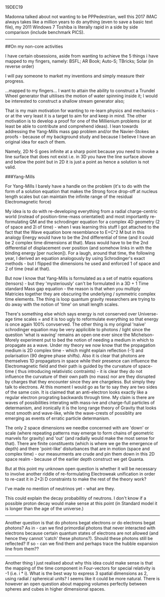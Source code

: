 19DEC19

Madonna talked about not wanting to be PPPedestrian, well this 2017 iMAC always takes like a million years to do anything (even to save a basic text file), my 2011 Windows 7 Toshiba is literally rapid in a side by side comparison (include benchmark PICS).

***
##On my non-core activities

I have certain obsessions, aside from wanting to achieve the 5 things i have mapped to my fingers, namely: BSFL; AR Book; Auto-S; TBricks; Solar (in reverse order)

I will pay someone to market my inventions and simply measure their progress. 

...mapped to my fingers... I want to attain the ability to construct a Trundel Wheel generator that ultilises the motion of water spinning inside it; I would be interested to construct a shallow stream generator also; 

That is my main motivation for wanting to re-learn physics and mechanics - or at the very least it is a target to aim for and keep in mind. 
The other motivation is to develop a proof for one of the Millienium problems (or at least be able to contribute and comprehend ideas). I lean towards addressing the Yang-Mills mass gap problem and/or the Navier-Stokes proofs - because of my background study and because I believe I have an original idea for each of them.

Namely, 2D N-S goes infinite at a sharp point because you need to invoke a line surface that does not exist i.e. in 3D you have the line surface above and below the point but in 2D it is just a point as hence a solution is not valid. 

###Yang-Mills

For Yang-Mills I barely have a handle on the problem (it's to do with the form of a solution equation that makes the Strong force drop-off at nucleus length scales but can maintain the infinite range of the residual Electromagnetic force) 
<!-- // coming back to look over this in March 2021 it's pretty clear that the distinction could be setup by isolating a different solution in terms of leptons vs hadrons, since electrons don't clump yet protons do. For this distinction the Pauli Exclusion Principle must be invoked therefore the answer will cut deep into the root of spin and likely provide a deeper understanding for the natural classification of particles as bosons or fermions. Look at gamma and beta decay and even positron decay (Rb-37 93%) for possible clues  -->

My idea is to do with re-developing everything from a radial charge-centric world (instead of position-time-mass orientatied) and most importantly re-formulating QM and the schrodinger equation for a complex 4D geometry (2 of space and 2i of time) - when I was learning this stuff I got attached to the fact that the Wave equation bore resemblance to E=C^2 M but in this analogy Energy would have to be the 2nd differential of time (and it could be 2 complex time dimensions <!-- //possibly interacting to give -1 --> at that). Mass would have to be the 2nd differential of displacement over position (and somehow links in with the binding energy [per nucleon]). For a laugh, around that time, the following year, I derived an equation analogously by using Schrodinger's exact methods - but I flipped the dimensions he used and enforced 1 of space and 2 of time (real at that).

But now I know that Yang-Mills is formulated as a set of matrix equations (tensors) - but they 'mysteriously' can't be formulated in a 3D + 1 Time standard Mass gap equation - the reason is that when you multiply Matricies together they are obscuring the underlying / symmetric complex time elements. The thing is loop quantum gravity researchers are trying to do away with the notion of 'time' on small length scales.

There's something else which says energy is not conserved over Universe-age time scales = and it is too ugly to reformulate everything so that energy is once again 100% convserved. <!-- //Perhaps the explanation of 'missing energy' would support my Dirac-inspired shrinking idea, which also explain universe expansion -- especially of Hydrogen/interstellar space, but this is so radical of an idea that I need to learn how to rule it out immediately, otherwise I'll just get hung up on this mad possibility.  -->
The other thing is my original 'naive' schrodinger equation may be very applicible to photons / light since the question 'what is waving' remains an open one ever since the Michelson-Morely experiment put to bed the notion of needing a medium in which to propagate as a wave. Under my theory we now know that the propagation medium is 2D complex time - which might explain reflection (-1) and polarisation (90 degree phase shifts). Also it is clear that photons are themselves 1D propagators in space while <!-- * --> their presence can influence the Electromagnetic field and their path is guided by the curvature of space-time ( thus introducing relativistic contraints) - it is clear they do not influence the curvature of their own path (no mass) nor are they disrupted by charges that they encounter since they are chargeless. But simply they talk to electrons. At this moment I would go as far to say they are two sides of the same coin. It is claimed that an anti-electron looks exactly like a regular electron prograting backwards through time.
My claim is there are waves of possibilities interating with mass-ive and charge-full particles of determanism, and ironically it is the long range theory of Gravity that looks most smooth and wave-like, while the wave-crests of possiblity are emerging as events of erratic particle determanism.
<!-- * while electrons are similarly point-like and interact/intersect at/in the perpendicular spatial plane... the argument that photons are the 'ghost particles' of both electrons and positrons (which are time-inverted electrons) could explain both the constant speed limit, non-conservation in terms of observational implementation and provide that 'clue' as to the fundamental assymmetry between bosons and fermions. Find me the nuclei that are classified to be fermions, THAT's where I wish to first look.. it's all neutral atoms with an odd number of neutrons, like Rb-37. Now I ask is beta/positron decay only possible from odd-neutron atoms? And the answer will be in electroweak unification theory-->

The only 2 space dimensions we needbe concerned with are 'down' or scale (where repeating patterns may emerge to form chains of geometric marvels for gravity) and 'out' (and radially would make the most sense for that). There are finite constituents (which is where we ge the emergence of depth) and there 'point-like' disturbances that are in motion (space and complex time) - our measurments are crude and pin them down in this 2D space realm - because of the earlier depth construct we get Quanta. 

But at this point my unknown open question is whether it will be necessary to involve another riddle of re-formulating Electroweak unification in order to re-cast it in 2+2i D constraints to make the rest of the theory work?

I've made no mention of neutrinos yet - what are they. <!-- //The 'cousins' of electrons, their mass is predicted in the Higgs model? I don't think so. Yet in my theory Mass exemplified/manifested through the second space differential. They also have ghost-like properties and often oscillate between 3 flavours yet in the case of a non-solar ejected case apparently the electron-neutrino does not. In my framework this can be 2D complex time related and therefore energy related. Perhaps the Cabibbo angle can be 'clue' to talk about non-perpendical 2D complex time interactions which thus posits 'pockets' of breaches into the spatial dimensions to explain neutrino-mass, especially as it propagates away from a 1/d^2 decaying curved space-time geometry such as the sun..and here we have stumbled upon our first hope for designing an experiment to validate a single aspect of this complicated 'rejigging' theory:
I hypothesise that electron-neutrinos ejected near the Schiehallion could display measurable oscillation discrepencies, with the argument that the variation in uniformity or strength of the gravitational field near this moutain may be a distortion able to provide this observation... although i'm not sure if actually the oscillations are in fact provided by time-like variability in the sun's field, or if any of what i just said even make any sense..LOL     --> 

This could explain the decay probabilitiy of neutrons. 
I don't know if a possible proton decay would make sense at this point (in Standard model it is longer than the age of the universe.)

***

Another question is that do photons begat electrons or do electrons begat photons? As in - can we find primordial photons that never interacted with electrons because certain quantum states of electrons are not allowed (and hence they cannot 'catch' these photons?). Should these photons still be reflected? If so - can we find them and perhaps trace the hubble expansion line from them??

***
Another thing I just realised about why this idea could make sense is that the mapping of the time component in Four-vectors for special relativity is -1 (i.e. i * i).
What is the best way to express 3 spatial dimensions as 2, using radial / sphereical units? I seems like it could be more natural. There is however an open question about mapping volumes perfectly between spheres and cubes in higher dimensional spaces. <!-- //Could take inspiration from the 'chamfer' tool in graphics softwares -->

